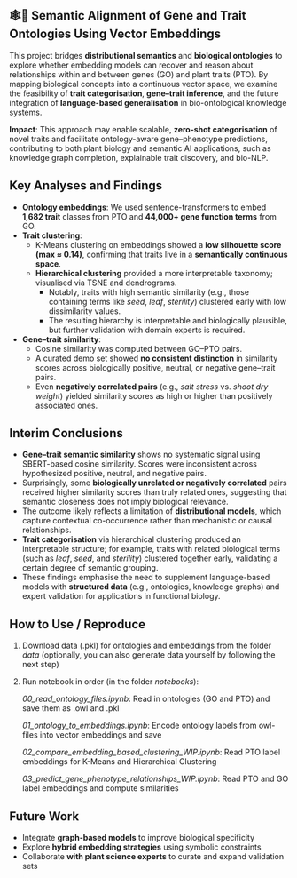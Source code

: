 ## 🕸🌱 Semantic Alignment of Gene and Trait Ontologies Using Vector Embeddings
This project bridges **distributional semantics** and **biological ontologies** to explore whether embedding models can recover and reason about relationships within and between genes (GO) and plant traits (PTO). By mapping biological concepts into a continuous vector space, we examine the feasibility of **trait categorisation**, **gene–trait inference**, and the future integration of **language-based generalisation** in bio-ontological knowledge systems.

**Impact**: This approach may enable scalable, **zero-shot categorisation** of novel traits and facilitate ontology-aware gene–phenotype predictions, contributing to both plant biology and semantic AI applications, such as knowledge graph completion, explainable trait discovery, and bio-NLP.

## Key Analyses and Findings
* **Ontology embeddings**: We used sentence-transformers to embed **1,682 trait** classes from PTO and **44,000+ gene function terms** from GO.
* **Trait clustering**:
  * K-Means clustering on embeddings showed a **low silhouette score (max ≈ 0.14)**, confirming that traits live in a **semantically continuous space**.
  * **Hierarchical clustering** provided a more interpretable taxonomy; visualised via TSNE and dendrograms.
    - Notably, traits with high semantic similarity (e.g., those containing terms like _seed_, _leaf_, _sterility_) clustered early with low dissimilarity values.
    - The resulting hierarchy is interpretable and biologically plausible, but further validation with domain experts is required. 
* **Gene–trait similarity**:
  - Cosine similarity was computed between GO–PTO pairs.
  - A curated demo set showed **no consistent distinction** in similarity scores across biologically positive, neutral, or negative gene–trait pairs.
  - Even **negatively correlated pairs** (e.g., _salt stress_ vs. _shoot dry weight_) yielded similarity scores as high or higher than positively associated ones.

## Interim Conclusions
- **Gene–trait semantic similarity** shows no systematic signal using SBERT-based cosine similarity. Scores were inconsistent across hypothesized positive, neutral, and negative pairs.
- Surprisingly, some **biologically unrelated or negatively correlated** pairs received higher similarity scores than truly related ones, suggesting that semantic closeness does not imply biological relevance.
- The outcome likely reflects a limitation of **distributional models**, which capture contextual co-occurrence rather than mechanistic or causal relationships.
- **Trait categorisation** via hierarchical clustering produced an interpretable structure; for example, traits with related biological terms (such as _leaf_, _seed_, and _sterility_) clustered together early, validating a certain degree of semantic grouping.
- These findings emphasise the need to supplement language-based models with **structured data** (e.g., ontologies, knowledge graphs) and expert validation for applications in functional biology.

## How to Use / Reproduce
1. Download data (.pkl) for ontologies and embeddings from the folder _data_ (optionally, you can also generate data yourself by following the next step)
2. Run notebook in order (in the folder _notebooks_):

   _00_read_ontology_files.ipynb_: Read in ontologies (GO and PTO) and save them as .owl and .pkl

   _01_ontology_to_embeddings.ipynb_: Encode ontology labels from owl-files into vector embeddings and save

   _02_compare_embedding_based_clustering_WIP.ipynb_: Read PTO label embeddings for K-Means and Hierarchical Clustering

   _03_predict_gene_phenotype_relationships_WIP.ipynb_: Read PTO and GO label embeddings and compute similarities

## Future Work
- Integrate **graph-based models** to improve biological specificity
- Explore **hybrid embedding strategies** using symbolic constraints
- Collaborate **with plant science experts** to curate and expand validation sets
